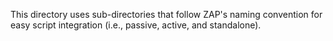 This directory uses sub-directories that follow ZAP's naming convention for easy script integration (i.e., passive, active, and standalone). 
